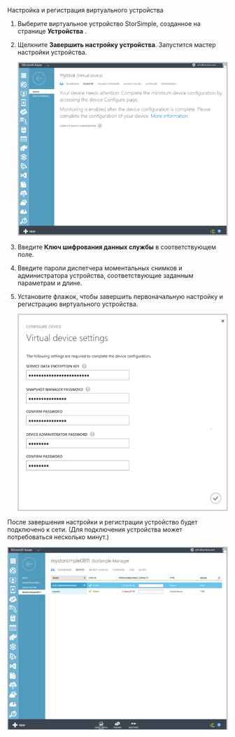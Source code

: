 <!---author: alkohli, last updated: 11/05/2015 --->

Настройка и регистрация виртуального устройства

1. Выберите виртуальное устройство StorSimple, созданное на странице **Устройства** . 
2. Щелкните **Завершить настройку устройства**. Запустится мастер настройки устройства.
   
    ![Завершение настройки устройства StorSimple на странице "Устройства"](./media/storsimple-configure-register-virtual-device/StorSimple_CompleteDeviceSetupSVA1M.png)
    
3. Введите **Ключ шифрования данных службы** в соответствующем поле.
4. Введите пароли диспетчера моментальных снимков и администратора устройства, соответствующие заданным параметрам и длине.
5. Установите флажок, чтобы завершить первоначальную настройку и регистрацию виртуального устройства. 
   
    ![Параметры виртуального устройства StorSimple](./media/storsimple-configure-register-virtual-device/StorSimple_VirtualDeviceSettings1.png)

После завершения настройки и регистрации устройство будет подключено к сети. (Для подключения устройства может потребоваться несколько минут.)

![Этап подключения виртуального устройства StorSimple к сети](./media/storsimple-configure-register-virtual-device/StorSimple_VirtualDeviceOnline1M.png)



<!--HONumber=Nov16_HO2-->



